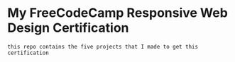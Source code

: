 # My FreeCodeCamp Responsive Web Design Certification
    this repo contains the five projects that I made to get this certification       
